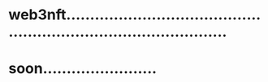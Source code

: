 # web3nft.......................................................................................
# soon........................
